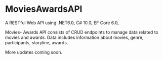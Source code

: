# MoviesAwardsAPI
A RESTful Web API using .NET6.0, C# 10.0, EF Core 6.0,

Movies- Awards API consists of CRUD endpoints to manage data related to movies and awards. 
Data includes information about movies, genre, participants, storyline, awards.

More updates coming soon.
